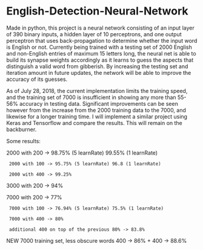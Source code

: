 # English-Detection-Neural-Network
Made in python, this project is a neural network consisting of an input layer of 390 binary inputs, a hidden layer of 10 perceptrons, and one output perceptron that uses back-propagation to determine whether the input word is English or not. Currently being trained with a testing set of 2000 English and non-English entries of maximum 15 letters long, the neural net is able to build its synapse weights accordingly as it learns to guess the aspects that distinguish a valid word from gibberish. By increasing the testing set and iteration amount in future updates, the network will be able to improve the accuracy of its guesses.

As of July 28, 2018, the current implementation limits the training speed, and the training set of 7000 is insufficient in showing any more than 55-56% accuracy in testing data. Significant improvements can be seen however from the increase from the 2000 training data to the 7000, and likewise for a longer training time. I will implement a similar project using Keras and Tensorflow and compare the results. This will remain on the backburner.

Some results:

 2000 with 200 -> 98.75% (5 learnRate) 99.55% (1 learnRate)
 
     2000 with 100 -> 95.75% (5 learnRate) 96.8 (1 learnRate)
     
     2000 with 400 -> 99.25%
     
 3000 with 200 -> 94%
 
 7000 with 200 -> 77%
 
     7000 with 100 -> 76.94% (5 learnRate) 75.5% (1 learnRate)
     
     7000 with 400 -> 80%
     
     additional 400 on top of the previous 80% -> 83.8%

 NEW 7000 training set, less obscure words
     400 -> 86% + 400 -> 88.6%
